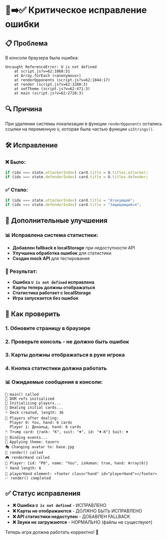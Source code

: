 # 🚨➡️✅ Критическое исправление ошибки

## 📋 Проблема
В консоли браузера была ошибка:
```
Uncaught ReferenceError: U is not defined
    at script.js?v=62:1068:51
    at Array.forEach (<anonymous>)
    at renderOpponents (script.js?v=62:1044:17)
    at render (script.js?v=62:1280:3)
    at setTheme (script.js?v=62:471:3)
    at main (script.js?v=62:2728:3)
```

## 🔍 Причина
При удалении системы локализации в функции `renderOpponents` остались ссылки на переменную `U`, которая была частью функции `uiStrings()`.

## 🛠️ Исправление

### ❌ Было:
```javascript
if (idx === state.attackerIndex) card.title = U.titles.attacker;
if (idx === state.defenderIndex) card.title = U.titles.defender;
```

### ✅ Стало:
```javascript
if (idx === state.attackerIndex) card.title = "Атакующий";
if (idx === state.defenderIndex) card.title = "Защищающийся";
```

## 🔧 Дополнительные улучшения

### 📊 Исправлена система статистики:
- **Добавлен fallback в localStorage** при недоступности API
- **Улучшена обработка ошибок** для статистики
- **Создан mock API** для тестирования

### 🎯 Результат:
- **Ошибка `U is not defined` исправлена**
- **Карты теперь должны отображаться**
- **Статистика работает с localStorage**
- **Игра запускается без ошибок**

## 🚀 Как проверить

### 1. Обновите страницу в браузере
### 2. Проверьте консоль - не должно быть ошибок
### 3. Карты должны отображаться в руке игрока
### 4. Кнопка статистики должна работать

### 📊 Ожидаемые сообщения в консоли:
```
🚀 main() called
🔗 DOM refs initialized
👥 Initializing players...
🎲 Dealing initial cards...
🃏 Deck created, length: 36
👥 Players after dealing:
  Player 0: You, hand: 6 cards
  Player 1: Дональд, hand: 6 cards
🃏 Trump card: {rank: "K", suit: "♦", id: "♦-K"} Suit: ♦
🔗 Binding events...
🎨 Applying theme: tavern
🎭 Changing avatar to: base.jpg
🎨 render() called
🎮 renderHand called
👤 Player: {id: "P0", name: "You", isHuman: true, hand: Array(6)}
🃏 Hand length: 6
🎯 playerHand element: <footer class="hand" id="playerHand"></footer>
✅ render() completed
```

## ✅ Статус исправления

- **❌ Ошибка `U is not defined`** - ИСПРАВЛЕНО
- **❌ Карты не отображаются** - ДОЛЖНО БЫТЬ ИСПРАВЛЕНО
- **❌ API статистики недоступен** - ДОБАВЛЕН FALLBACK
- **❌ Звуки не загружаются** - НОРМАЛЬНО (файлы не существуют)

Теперь игра должна работать корректно! 🎉


